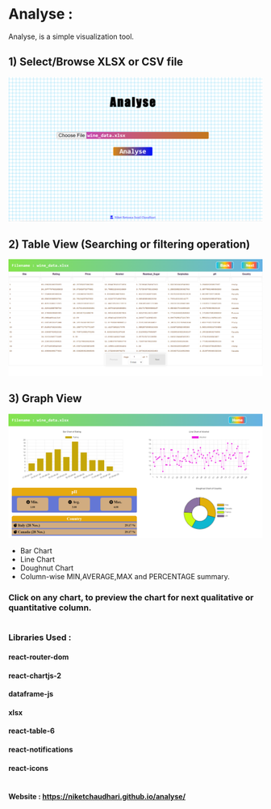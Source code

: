 # Analyse :
Analyse, is a simple visualization tool.


## 1)  Select/Browse XLSX or CSV file
![My animated logo](https://github.com/NiketChaudhari/analyse/blob/main/Log/First.PNG)
 
## 2)  Table View (Searching or filtering operation)
![My animated logo](https://github.com/NiketChaudhari/analyse/blob/main/Log/Second.PNG)

## 3)  Graph View
![My animated logo](https://github.com/NiketChaudhari/analyse/blob/main/Log/Third.PNG)
- Bar Chart
- Line Chart
- Doughnut Chart
- Column-wise MIN,AVERAGE,MAX and PERCENTAGE summary.

### Click on any chart, to preview the chart for next qualitative or quantitative column.



# 
### Libraries Used :
#### react-router-dom
#### react-chartjs-2
#### dataframe-js
#### xlsx
#### react-table-6
#### react-notifications
#### react-icons



# 
#### Website : https://niketchaudhari.github.io/analyse/
